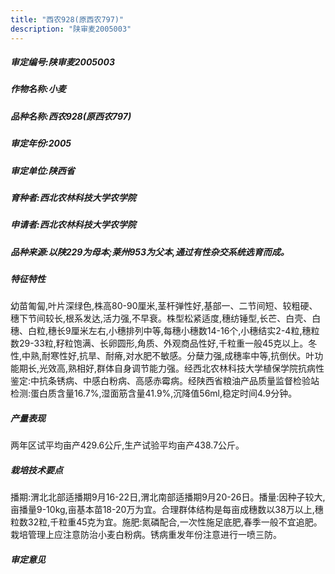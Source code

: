 ```yaml
---
title: "西农928(原西农797)"
description: "陕审麦2005003"
---
```

##### 审定编号:陕审麦2005003

##### 作物名称:小麦

##### 品种名称:西农928(原西农797)

##### 审定年份:2005

##### 审定单位:陕西省

##### 育种者:西北农林科技大学农学院

##### 申请者:西北农林科技大学农学院

##### 品种来源:以陕229为母本;莱州953为父本,通过有性杂交系统选育而成。

##### 特征特性
幼苗匍匐,叶片深绿色,株高80-90厘米,茎杆弹性好,基部一、二节间短、较粗硬、穗下节间较长,根系发达,活力强,不早衰。株型松紧适度,穗纺锤型,长芒、白壳、白穗、白粒,穗长9厘米左右,小穗排列中等,每穗小穗数14-16个,小穗结实2-4粒,穗粒数29-33粒,籽粒饱满、长卵圆形,角质、外观商品性好,千粒重一般45克以上。冬性,中熟,耐寒性好,抗旱、耐瘠,对水肥不敏感。分蘖力强,成穗率中等,抗倒伏。叶功能期长,光效高,熟相好,群体自身调节能力强。经西北农林科技大学植保学院抗病性鉴定:中抗条锈病、中感白粉病、高感赤霉病。经陕西省粮油产品质量监督检验站检测:蛋白质含量16.7%,湿面筋含量41.9%,沉降值56ml,稳定时间4.9分钟。

##### 产量表现
两年区试平均亩产429.6公斤,生产试验平均亩产438.7公斤。

##### 栽培技术要点
播期:渭北北部适播期9月16-22日,渭北南部适播期9月20-26日。播量:因种子较大,亩播量9-10kg,亩基本苗18-20万为宜。合理群体结构是每亩成穗数以38万以上,穗粒数32粒,千粒重45克为宜。施肥:氮磷配合,一次性施足底肥,春季一般不宜追肥。栽培管理上应注意防治小麦白粉病。锈病重发年份注意进行一喷三防。

##### 审定意见

